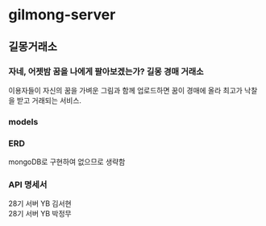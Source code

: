 # gilmong-server

## 길몽거래소

### 자네, 어젯밤 꿈을 나에게 팔아보겠는가? 길몽 경매 거래소

이용자들이 자신의 꿈을 가벼운 그림과 함께 업로드하면 꿈이 경매에 올라 최고가 낙찰을 받고 거래되는 서비스.

### models

### ERD

mongoDB로 구현하여 없으므로 생략함

### API 명세서

28기 서버 YB 김서현  
28기 서버 YB 박정무

